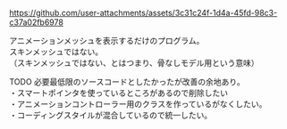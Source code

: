 
https://github.com/user-attachments/assets/3c31c24f-1d4a-45fd-98c3-c37a02fb6978

アニメーションメッシュを表示するだけのプログラム。  
スキンメッシュではない。  
（スキンメッシュではない、とはつまり、骨なしモデル用という意味）  
  
TODO 必要最低限のソースコードとしたかったが改善の余地あり。  
・スマートポインタを使っているところがあるので削除したい  
・アニメーションコントローラー用のクラスを作っているがなくしたい。  
・コーディングスタイルが混合しているので統一したい。

